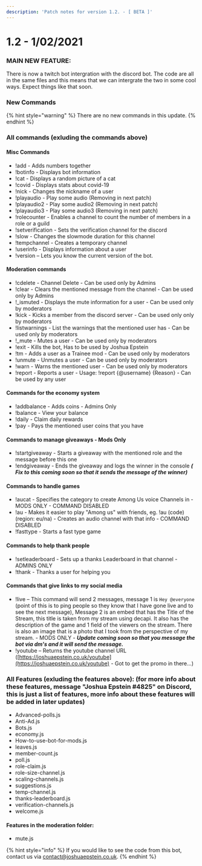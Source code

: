 ```yaml
---
description: 'Patch notes for version 1.2. - [ BETA ]'
---
```


# 1.2 - 1/02/2021

### MAIN NEW FEATURE:

There is now a twitch bot intergration with the discord bot. The code are all in the same files and this means that we can intergrate the two in some cool ways. Expect things like that soon.



### New Commands

{% hint style="warning" %}
There are no new commands in this update.
{% endhint %}

### All commands \(exluding the commands above\)

#### Misc Commands

* !add - Adds numbers together
* !botinfo - Displays bot information
* !cat - Displays a random picture of a cat
* !covid - Displays stats about covid-19
* !nick - Changes the nickname of a user
* !playaudio - Play some audio \(Removing in next patch\)
* !playaudio2 - Play some audio2 \(Removing in next patch\)
* !playaudio3 - Play some audio3 \(Removing in next patch\)
* !rolecounter - Enables a channel to count the number of members in a role or a guild
* !setverification - Sets the verification channel for the discord
* !slow - Changes the slowmode duration for this channel
* !tempchannel - Creates a temporary channel
* !userinfo - Displays information about a user
* !version – Lets you know the current version of the bot.

#### Moderation commands

* !cdelete - Channel Delete - Can be used only by Admins
* !clear - Clears the mentioned message from the channel - Can be used only by Admins
* !\_ismuted - Displays the mute information for a user - Can be used only by moderators
* !kick - Kicks a member from the discord server - Can be used only only by moderators
* !listwarnings - List the warnings that the mentioned user has - Can be used only by moderators
* !\_mute - Mutes a user - Can be used only by moderators
* !exit - Kills the bot, Has to be used by Joshua Epstein
* !tm - Adds a user as a Trainee mod - Can be used only by moderators
* !unmute - Unmutes a user - Can be used only by moderators
* !warn - Warns the mentioned user - Can be used only by moderators
* !report - Reports a user - Usage: !report {@username} {Reason} - Can be used by any user

#### Commands for the economy system

* !addbalance - Adds coins - Admins Only
* !balance - View your balance
* !daily - Claim daily rewards
* !pay - Pays the mentioned user coins that you have

#### Commands to manage giveaways - Mods Only

* !startgiveaway - Starts a giveaway with the mentioned role and the message before this one
* !endgiveaway - Ends the giveaway and logs the winner in the console _**\( Fix to this coming soon so that it sends the message of the winner\)**_

#### Commands to handle games

* !aucat - Specifies the category to create Among Us voice Channels in - MODS ONLY - COMMAND DISABLED
* !au - Makes it easier to play "Among us" with friends, eg. !au \(code\) \(region: eu/na\) - Creates an audio channel with that info - COMMAND DISABLED
* !fasttype - Starts a fast type game

#### Commands to help thank people

* !setleaderboard - Sets up a thanks Leaderboard in that channel - ADMINS ONLY
* !thank - Thanks a user for helping you

#### Commands that give links to my social media

* !live – This command will send 2 messages, message 1 is `Hey @everyone` \(point of this is to ping people so they know that I have gone live and to see the next message\), Message 2 is an embed that has the Title of the Stream, this title is taken from my stream using decapi. It also has the description of the game and 1 field of the viewers on the stream. There is also an image that is a photo that I took from the perspective of my stream. - MODS ONLY - _**Update coming soon so that you message the bot via dm's and it will send the message.**_
* !youtube – Returns the youtube channel URL \([https://joshuaepstein.co.uk/youtube](https://joshuaepstein.co.uk/youtube) - Got to get the promo in there…\)



### All Features \(exluding the features above\): \(for more info about these features, message "Joshua Epstein \#4825" on Discord, this is just a list of features, more info about these features will be added in later updates\)

* Advanced-polls.js
* Anti-Ad.js
* Bots.js
* economy.js
* How-to-use-bot-for-mods.js
* leaves.js
* member-count.js
* poll.js
* role-claim.js
* role-size-channel.js
* scaling-channels.js
* suggestions.js
* temp-channel.js
* thanks-leaderboard.js
* verification-channels.js
* welcome.js

#### Features in the moderation folder:

* mute.js

{% hint style="info" %}
If you would like to see the code from this bot, contact us via contact@joshuaepstein.co.uk.
{% endhint %}




